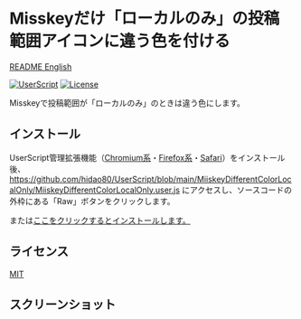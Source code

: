 # Misskeyだけ「ローカルのみ」の投稿範囲アイコンに違う色を付ける

[README English](./README.md)

[![UserScript](https://img.shields.io/badge/Framework-UserScript-blue.svg)](https://en.wikipedia.org/wiki/Userscript)
[![License](https://img.shields.io/github/license/hidao80/UserScript)](/LICENSE)

Misskeyで投稿範囲が「ローカルのみ」のときは違う色にします。

## インストール

UserScript管理拡張機能（[Chromium系](https://chrome.google.com/webstore/detail/tampermonkey/dhdgffkkebhmkfjojejmpbldmpobfkfo)・[Firefox系](https://addons.mozilla.org/ja/firefox/addon/tampermonkey/)・[Safari](https://apps.apple.com/us/app/userscripts/id1463298887)）をインストール後、https://github.com/hidao80/UserScript/blob/main/MiiskeyDifferentColorLocalOnly/MiiskeyDifferentColorLocalOnly.user.js にアクセスし、ソースコードの外枠にある「Raw」ボタンをクリックします。

または[ここをクリックするとインストールします。](https://github.com/hidao80/UserScript/raw/main/MiiskeyDifferentColorLocalOnly/MiiskeyDifferentColorLocalOnly.user.js)

## ライセンス

[MIT](/LICENSE)

## スクリーンショット

